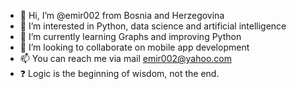 - 👋 Hi, I’m @emir002 from Bosnia and Herzegovina
- 👀 I’m interested in Python, data science and artificial intelligence
- 🌱 I’m currently learning Graphs and improving Python
- 💞️ I’m looking to collaborate on mobile app development
- 📫 You can reach me via mail emir002@yahoo.com
- :question: Logic is the beginning of wisdom, not the end.

<!---
emir002/emir002 is a ✨ special ✨ repository because its `README.md` (this file) appears on your GitHub profile.
You can click the Preview link to take a look at your changes.
--->
